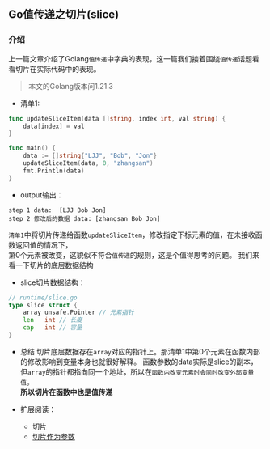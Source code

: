 ## Go值传递之切片(slice)
### 介绍  
上一篇文章介绍了Golang`值传递`中字典的表现，这一篇我们接着围绕`值传递`话题看看切片在实际代码中的表现。  

> 本文的Golang版本问1.21.3  

- 清单1:  
```go
func updateSliceItem(data []string, index int, val string) {
	data[index] = val
}

func main() {
	data := []string{"LJJ", "Bob", "Jon"}
	updateSliceItem(data, 0, "zhangsan")
	fmt.Println(data)
}
```  
- output输出：  
```text
step 1 data:  [LJJ Bob Jon]
step 2 修改后的数据 data: [zhangsan Bob Jon]
```  

`清单1`中将切片传递给函数`updateSliceItem`，修改指定下标元素的值，在未接收函数返回值的情况下，   
第0个元素被改变，这貌似不符合`值传递`的规则，这是个值得思考的问题。 我们来看一下切片的底层数据结构  

- slice切片数据结构：
```go 
// runtime/slice.go
type slice struct {
	array unsafe.Pointer // 元素指针
	len   int // 长度
	cap   int // 容量
}
```  
- 总结
切片底层数据存在`array`对应的指针上。那清单1中第0个元素在函数内部的修改影响到变量本身也就很好解释。 函数参数的data实际是slice的副本，但`array`的指针都指向同一个地址，所以在`函数内改变元素时会同时改变外部变量值`。  
**所以切片在函数中也是值传递**  

- 扩展阅读：
	- [切片](../question/struct-slice.md)
	- [切片作为参数](../slice/slice-param.md)
